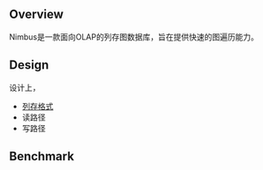 ## Overview
Nimbus是一款面向OLAP的列存图数据库，旨在提供快速的图遍历能力。

## Design
设计上，

- [列存格式](FileFormat.md)
- 读路径
- 写路径

## Benchmark
